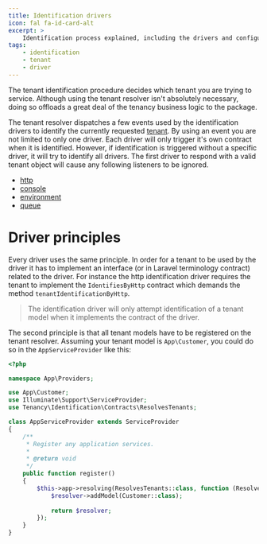 ```yaml
---
title: Identification drivers
icon: fal fa-id-card-alt
excerpt: >
    Identification process explained, including the drivers and configuration of each of these.
tags:
    - identification
    - tenant
    - driver
---
```

The tenant identification procedure decides which tenant you are trying to service. Although
using the tenant resolver isn't absolutely necessary,
doing so offloads a great deal of the tenancy business logic to the package.

The tenant resolver dispatches a few events used by the identification drivers to identify the
currently requested [tenant][what-is-a-tenant]. By using an event you are not limited to only 
one driver. Each driver will only trigger it's own contract when it is identified. However, if identification is triggered without a specific driver, it will try to identify all drivers. The first driver to respond with a valid tenant object will cause any following
listeners to be ignored.

- [http](identification-driver-http)
- [console](identification-driver-console)
- [environment](identification-driver-environment)
- [queue](identification-driver-queue)

# Driver principles

Every driver uses the same principle. In order for a tenant to be used by the driver it has to
implement an interface (or in Laravel terminology contract) related to the driver. For instance
the http identification driver requires the tenant to implement the `IdentifiesByHttp` contract
which demands the method `tenantIdentificationByHttp`.

> The identification driver will only attempt identification of a tenant model when it implements
the contract of the driver.

The second principle is that all tenant models have to be registered on the tenant resolver. Assuming
your tenant model is `App\Customer`, you could do so in the `AppServiceProvider` like this:

```php
<?php

namespace App\Providers;

use App\Customer;
use Illuminate\Support\ServiceProvider;
use Tenancy\Identification\Contracts\ResolvesTenants;

class AppServiceProvider extends ServiceProvider
{
    /**
     * Register any application services.
     *
     * @return void
     */
    public function register()
    {
        $this->app->resolving(ResolvesTenants::class, function (ResolvesTenants $resolver) {
            $resolver->addModel(Customer::class);
            
            return $resolver;
        });
    }
}
```

[what-is-a-tenant]: what-is-a-tenant
